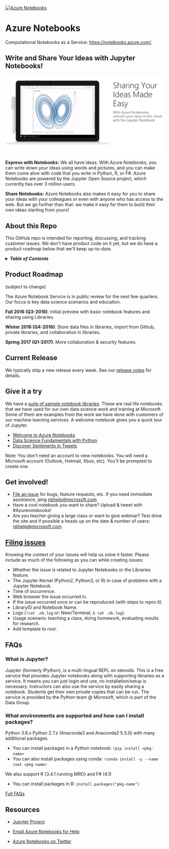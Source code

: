 [![Azure Notebooks](https://notebooks.azure.com/launch.png)](https://notebooks.azure.com/Microsoft/libraries/samples)

# Azure Notebooks
Computational Notebooks as a Service: <https://notebooks.azure.com/>.

## Write and Share Your Ideas with Jupyter Notebooks!

![banner](.github/aznb_github.png "banner")

**Express with Notebooks:**
  We all have ideas.  With Azure Notebooks, you can write down your ideas using
  words and pictures, and you can make them come alive with code that you write
  in Python, R, or F#.  Azure Notebooks are powered by the Jupyter Open Source
  project, which currently has over 3 million users.

**Share Notebooks:**
  Azure Notebooks also makes it easy for you to share your ideas with your
  colleagues or even with anyone who has access to the web.  But we go further
  than that: we make it easy for them to build their own ideas starting from
  yours!

## About this Repo

This GitHub repo is intended for reporting, discussing, and tracking customer
issues.  We don't have product code on it yet, but we do have a product roadmap
below that we'll keep up-to-date.

<details>
<summary><strong><em>Table of Contents</em></strong></summary>

* [Product Roadmap](#product-roadmap)
* [Current Release](#current-release)
* [Give it a try](#give-it-a-try)
* [Get involved](#get-involved)
* [Filing issues](#filing-issues)
* [FAQs](#faqs)
* [Resources](#resources)
</details>

## Product Roadmap

(subject to change)

The Azure Notebook Service is in public review for the next few quarters.  Our
focus is key data science scenarios and education.

**Fall 2016 (Q3-2016)**:
  Initial preview with basic notebook features and sharing using Libraries.

**Winter 2016 (Q4-2016)**:
  Store data files in libraries, import from Github, private libraries, and
  collaboration in libraries.

**Spring 2017 (Q1-2017)**:
  More collaboration & security features.

## Current Release

We typically ship a new release every week.  See our [release
notes](https://notebooks.azure.com/new) for details.

## Give it a try

We have a [suite of sample notebook
libraries](https://notebooks.azure.com/Microsoft/libraries/samples).  These are
real life notebooks that we have used for our own data science work and
training at Microsoft.  Some of them are examples from the work we have done
with customers of our machine learning services.  A welcome notebook gives you
a quick tour of Jupyter.

* [Welcome to Azure Notebooks](https://notebooks.azure.com/Microsoft/libraries/samples/html/Azure%20Notebooks%20-%20Welcome.ipynb)
* [Data Science Fundamentals with Python](https://notebooks.azure.com/rheartpython/libraries/PythonDS101)
* [Discover Sentiments in Tweets](https://notebooks.azure.com/Microsoft/libraries/samples/html/Discover%20Sentiments%20in%20Tweets.ipynb)

Note: You don't need an account to view notebooks.  You will need a Microsoft
account (Outlook, Hotmail, Xbox, etc).  You'll be prompted to create one.

## Get involved!

* [File an issue](https://github.com/Microsoft/AzureNotebooks/issues/new) for
  bugs, feature requests, etc.  If you need immediate assistance, ping
  <nbhelp@microsoft.com>.
* Have a cool notebook you want to share?  Upload & tweet with #Azurenotebooks!
* Are you teacher giving a large class or want to give webinar?  Test drive the
  site and if possible a heads up on the date & number of users:
  <nbhelp@microsoft.com>.

## [Filing issues](https://github.com/Microsoft/AzureNotebooks/issues/new)

Knowing the context of your issues will help us solve it faster. Please include
as much of the following as you can while creating issues:

* Whether the issue is related to Jupyter Notebooks or the Libraries feature.
* The Jupyter Kernel (Python2, Python3, or R) in case of problems with a
  Jupyter Notebook.
* Time of occurrence.
* Web browser the issue occurred in.
* If the issue occurred once or can be reproduced (with steps to repro it).
* LibraryID and Notebook Name.
* Logs (`!cat .nb.log` or: New/Terminal, `$ cat .nb.log`).
* Usage scenario: teaching a class, doing homework, evaluating results for
  research.
* Add template to root.

## FAQs

### What is Jupyter?

Jupyter (formerly IPython), is a multi-lingual REPL on steroids.  This is a
free service that provides Jupyter notebooks along with supporting libraries as
a service.  It means you can just login and use, no installation/setup is
necessary.  Instructors can also use the service by easily sharing a notebook.
Students get their own private copies that can be run.  The service is provided
by the Python team @ Microsoft, which is part of the Data Group.

### What environments are supported and how can I install packages?

Python 3.6.x Python 2.7.x (Anaconda3 and Anaconda2 5.3.0) with many additional
packages.
- You can install packages in a Python notebook: `!pip install <pkg-name>`
- You can also install packages using conda:
  `!conda install -y --name root <pkg-name>`

We also support R (3.4.1 running MRO) and F# (4.1)
- You can install packages in R: `install.packages("pkg-name")`

[Full FAQs](https://notebooks.azure.com/faq)

## Resources

* [Jupyter Project](https://jupyter.org/)

* [Email Azure Notebooks for Help](mailto:nbhelp@microsoft.com)

* [Azure Notebooks on Twitter](https://twitter.com/AzureNotebooks)
